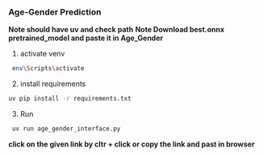 ### Age-Gender Prediction

**Note should have uv and check path**
**Note Download best.onnx pretrained_model and paste it in Age_Gender**

1) activate venv

```bash
 env\Scripts\activate
  ```

2) install requirements

```bash 
uv pip install -r requirements.txt
 ```
3) Run

```bash
 uv run age_gender_interface.py
```


 **click on the given link by cltr + click or copy the link and past in browser**
